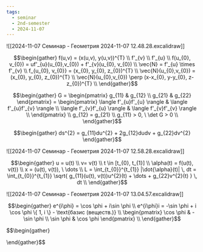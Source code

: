 ```yaml
---
tags:
  - seminar
  - 2nd-semester
  - 2024-11-07
---
```


![[2024-11-07 Семинар - Геометрия 2024-11-07 12.48.28.excalidraw]]

$$\begin{gather}
f(u,v) = (x(u,v), y(u,v))^{T} \\
f'_{v} \\
f'_{u} \\
f(u_{0}, v_{0}) = uf'_{u}(u_{0},v_{0}) + f'_{v}(u_{0}, v_{0}) \\
\vec{N} = f'_{u} \times f'_{v} \\
f_{u_{0}, v_{0}} = (x_{0}, y_{0}, z_{0})^{T} \\
\vec{N}(u_{0},v_{0}) = (x_{0}, y_{0}, z_{0})^{T} \\
\vec{N}(u_{0},v_{0}) \perp (x-x_{0}, y-y_{0}, z-z_{0})^{T} \\
\end{gather}$$

$$\begin{gather}
G = \begin{pmatrix}
g_{11} & g_{12} \\
g_{21} & g_{22}
\end{pmatrix} = \begin{pmatrix}
\langle f'_{u}f'_{u} \rangle & \langle f'_{u}f'_{v} \rangle \\
\langle f'_{v}f'_{u} \rangle & \langle f'_{v}f'_{v} \rangle \\
\end{pmatrix} \\
g_{12} = g_{21} \\
g_{11} > 0, \ \det G > 0 \\
\end{gather}$$

$$\begin{gather}
ds^{2} = g_{11}du^{2} + 2g_{12}dudv + g_{22}dv^{2}
\end{gather}$$

![[2024-11-07 Семинар - Геометрия 2024-11-07 12.58.28.excalidraw]]

$$\begin{gather}
u = u(t) \\
v=  v(t) \\
t \in [t_{0}, t_{1}] \\
\alpha(t) = f(u(t), v(t)) \\
x = (u(t), v(t)), \ \dots \\
L = \int_{t_{0}}^{t_{1}} |\dot{\alpha}(t)| \, dt = \int_{t_{0}}^{t_{1}} \sqrt{ g_{11}(u(t), v(t))u^{2}(t) + \dots + g_{22}v^{2}(t) } \, dt \\
\end{gather}$$

![[2024-11-07 Семинар - Геометрия 2024-11-07 13.04.57.excalidraw]]

$$\begin{gather}
e^{i\phi} = \cos \phi + i\sin \phi \\
e^{i\phi}i = -\sin \phi + i \cos \phi
\{ 1, i \} - \text{базис (веществ.)} \\
\begin{pmatrix}
\cos \phi & -\sin \phi \\
\sin \phi & \cos \phi
\end{pmatrix} \\
\end{gather}$$

$$\begin{gather}

\end{gather}$$